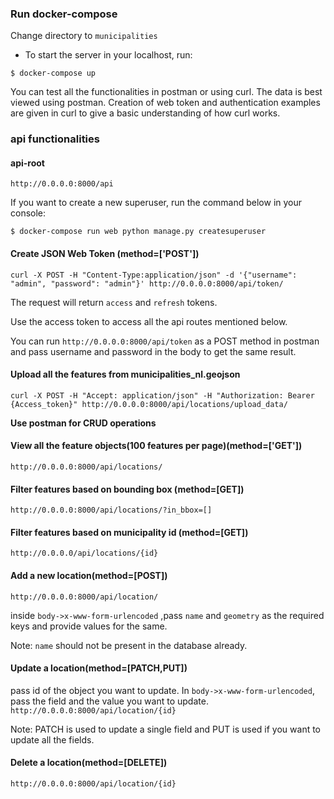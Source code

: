 ### Run docker-compose
Change directory to `municipalities`
- To start the server in your localhost, run:
```console
$ docker-compose up
```

You can test all the functionalities in postman or using curl.
The data is best viewed using postman.
Creation of web token and authentication examples are given in curl to give a basic understanding of how curl works.
### api functionalities

#### api-root

`http://0.0.0.0:8000/api`

If you want to create a new superuser, run the command below in your console:
```console
$ docker-compose run web python manage.py createsuperuser
```

#### Create JSON Web Token (method=['POST'])
`curl -X POST -H "Content-Type:application/json" -d '{"username": "admin", "password": "admin"}' http://0.0.0.0:8000/api/token/`

The request will return `access` and `refresh` tokens.

Use the access token to access all the api routes mentioned below.

You can run `http://0.0.0.0:8000/api/token` as a POST method in postman and pass username and password in the body to get the same result.

#### Upload all the features from municipalities_nl.geojson
`curl -X POST -H "Accept: application/json" -H "Authorization: Bearer {Access_token}" http://0.0.0.0:8000/api/locations/upload_data/`


**Use postman for CRUD operations**
#### View all the feature objects(100 features per page)(method=['GET'])

`http://0.0.0.0:8000/api/locations/`

#### Filter features based on bounding box (method=[GET])

`http://0.0.0.0:8000/api/locations/?in_bbox=[]`

#### Filter features based on municipality id (method=[GET])

`http://0.0.0.0/api/locations/{id}`

#### Add a new location(method=[POST])

`http://0.0.0.0:8000/api/location/`

inside `body->x-www-form-urlencoded`
,pass `name` and `geometry` as the required keys and provide values for the same.

Note: `name` should not be present in the database already.

#### Update a location(method=[PATCH,PUT])
pass id of the object you want to update. In `body->x-www-form-urlencoded`, pass the field and the value you want to update.
`http://0.0.0.0:8000/api/location/{id}`

Note: PATCH is used to update a single field and PUT is used if you want to update all the fields.

#### Delete a location(method=[DELETE])

`http://0.0.0.0:8000/api/location/{id}`




	